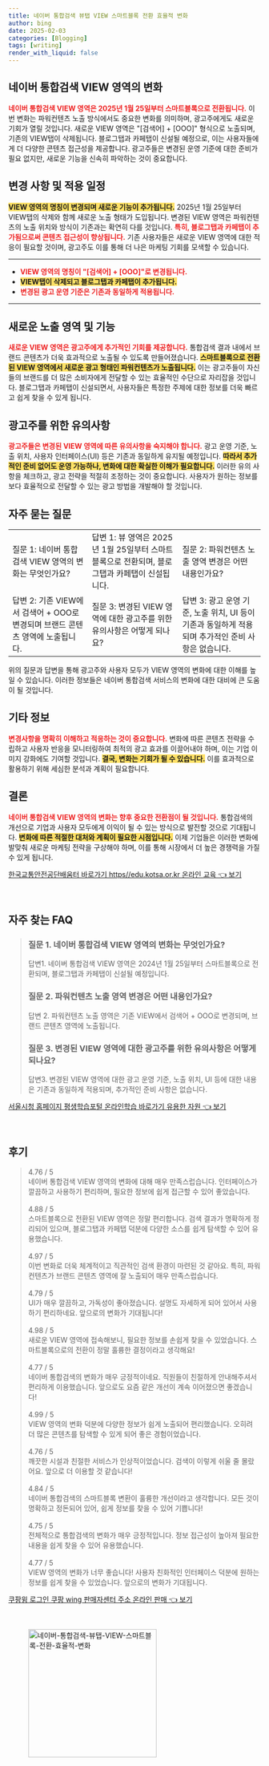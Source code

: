 ```yaml
---
title: 네이버 통합검색 뷰탭 VIEW 스마트블록 전환 효율적 변화
author: bing
date: 2025-02-03
categories: [Blogging]
tags: [writing]
render_with_liquid: false
---
```



<h2 id='네이버_통합검색_VIEW_영역의_변화'>네이버 통합검색 VIEW 영역의 변화</h2>

<p><b><span style="color: #ee2323;">네이버 통합검색 VIEW 영역은 2025년 1월 25일부터 스마트블록으로 전환됩니다.</span></b> 이번 변화는 파워컨텐츠 노출 방식에서도 중요한 변화를 의미하며, 광고주에게도 새로운 기회가 열릴 것입니다. 새로운 VIEW 영역은 "[검색어] + [OOO]" 형식으로 노출되며, 기존의 VIEW탭이 삭제됩니다. 블로그탭과 카페탭이 신설될 예정으로, 이는 사용자들에게 더 다양한 콘텐츠 접근성을 제공합니다. 광고주들은 변경된 운영 기준에 대한 준비가 필요 없지만, 새로운 기능을 신속히 파악하는 것이 중요합니다.</p>

<h2 id='변경_사항_및_적용_일정'>변경 사항 및 적용 일정</h2>

<p><b><span style="background-color: #ffe066;">VIEW 영역의 명칭이 변경되며 새로운 기능이 추가됩니다.</span></b> 2025년 1월 25일부터 VIEW탭의 삭제와 함께 새로운 노출 형태가 도입됩니다. 변경된 VIEW 영역은 파워컨텐츠의 노출 위치와 방식이 기존과는 확연히 다를 것입니다. <b><span style="color: #ee2323;">특히, 블로그탭과 카페탭이 추가됨으로써 콘텐츠 접근성이 향상됩니다.</span></b> 기존 사용자들은 새로운 VIEW 영역에 대한 적응이 필요할 것이며, 광고주도 이를 통해 더 나은 마케팅 기회를 모색할 수 있습니다.</p>

<hr />

<ul>
    <li><b><span style="color: #ee2323;">VIEW 영역의 명칭이 "[검색어] + [OOO]"로 변경됩니다.</span></b></li>
    <li><b><span style="background-color: #ffe066;">VIEW탭이 삭제되고 블로그탭과 카페탭이 추가됩니다.</span></b></li>
    <li><b><span style="color: #ee2323;">변경된 광고 운영 기준은 기존과 동일하게 적용됩니다.</span></b></li>
</ul>

<hr />

<h2 id='새로운_노출_영역_및_기능'>새로운 노출 영역 및 기능</h2>

<p><b><span style="color: #ee2323;">새로운 VIEW 영역은 광고주에게 추가적인 기회를 제공합니다.</span></b> 통합검색 결과 내에서 브랜드 콘텐츠가 더욱 효과적으로 노출될 수 있도록 만들어졌습니다. <b><span style="background-color: #ffe066;">스마트블록으로 전환된 VIEW 영역에서 새로운 광고 형태인 파워컨텐츠가 노출됩니다.</span></b> 이는 광고주들이 자신들의 브랜드를 더 많은 소비자에게 전달할 수 있는 효율적인 수단으로 자리잡을 것입니다. 블로그탭과 카페탭이 신설되면서, 사용자들은 특정한 주제에 대한 정보를 더욱 빠르고 쉽게 찾을 수 있게 됩니다.</p>

<h2 id='광고주를_위한_유의사항'>광고주를 위한 유의사항</h2>

<p><b><span style="color: #ee2323;">광고주들은 변경된 VIEW 영역에 따른 유의사항을 숙지해야 합니다.</span></b> 광고 운영 기준, 노출 위치, 사용자 인터페이스(UI) 등은 기존과 동일하게 유지될 예정입니다. <b><span style="background-color: #ffe066;">따라서 추가적인 준비 없어도 운영 가능하나, 변화에 대한 확실한 이해가 필요합니다.</span></b> 이러한 유의 사항을 체크하고, 광고 전략을 적절히 조정하는 것이 중요합니다. 사용자가 원하는 정보를 보다 효율적으로 전달할 수 있는 광고 방법을 개발해야 할 것입니다.</p>

<h2 id='자주_묻는_질문'>자주 묻는 질문</h2>

<table>
    <tr>
        <td>질문 1: 네이버 통합검색 VIEW 영역의 변화는 무엇인가요?</td>
        <td>답변 1: 뷰 영역은 2025년 1월 25일부터 스마트블록으로 전환되며, 블로그탭과 카페탭이 신설됩니다.</td>
        <td>질문 2: 파워컨텐츠 노출 영역 변경은 어떤 내용인가요?</td>
    </tr>
    <tr>
        <td>답변 2: 기존 VIEW에서 검색어 + OOO로 변경되며 브랜드 콘텐츠 영역에 노출됩니다.</td>
        <td>질문 3: 변경된 VIEW 영역에 대한 광고주를 위한 유의사항은 어떻게 되나요?</td>
        <td>답변 3: 광고 운영 기준, 노출 위치, UI 등이 기존과 동일하게 적용되며 추가적인 준비 사항은 없습니다.</td>
    </tr>
</table>

<p>위의 질문과 답변을 통해 광고주와 사용자 모두가 VIEW 영역의 변화에 대한 이해를 높일 수 있습니다. 이러한 정보들은 네이버 통합검색 서비스의 변화에 대한 대비에 큰 도움이 될 것입니다.</p>

<h2 id='기타_정보'>기타 정보</h2>

<p><b><span style="color: #ee2323;">변경사항을 명확히 이해하고 적응하는 것이 중요합니다.</span></b> 변화에 따른 콘텐츠 전략을 수립하고 사용자 반응을 모니터링하여 최적의 광고 효과를 이끌어내야 하며, 이는 기업 이미지 강화에도 기여할 것입니다. <b><span style="background-color: #ffe066;">결국, 변화는 기회가 될 수 있습니다.</span></b> 이를 효과적으로 활용하기 위해 세심한 분석과 계획이 필요합니다.</p>

<h2 id='결론'>결론</h2>

<p><b><span style="color: #ee2323;">네이버 통합검색 VIEW 영역의 변화는 향후 중요한 전환점이 될 것입니다.</span></b> 통합검색의 개선으로 기업과 사용자 모두에게 이익이 될 수 있는 방식으로 발전할 것으로 기대됩니다. <b><span style="background-color: #ffe066;">변화에 따른 적절한 대처와 계획이 필요한 시점입니다.</span></b> 이제 기업들은 이러한 변화에 발맞춰 새로운 마케팅 전략을 구상해야 하며, 이를 통해 시장에서 더 높은 경쟁력을 가질 수 있게 됩니다.</p>


<p><a class="click-button" title="한국교통안전공단배움터 바로가기 https//edu.kotsa.or.kr 온라인 교육" href="https://yellowplanner.github.io/posts/%ED%95%9C%EA%B5%AD%EA%B5%90%ED%86%B5%EC%95%88%EC%A0%84%EA%B3%B5%EB%8B%A8%EB%B0%B0%EC%9B%80%ED%84%B0-%EB%B0%94%EB%A1%9C%EA%B0%80%EA%B8%B0-httpsedu.kotsa.or.kr-%EC%98%A8%EB%9D%BC%EC%9D%B8-%EA%B5%90%EC%9C%A1/" rel="dofollow">한국교통안전공단배움터 바로가기 https//edu.kotsa.or.kr 온라인 교육 👈 보기</a></p><br>
<h2 id='자주_찾는_FAQ'>자주 찾는 FAQ</h2>
<div itemscope="" itemtype="https://schema.org/FAQPage"> 
<blockquote> 
<div itemscope="" itemprop="mainEntity" itemtype="https://schema.org/Question"> 
<h3 itemprop="name">질문 1. 네이버 통합검색 VIEW 영역의 변화는 무엇인가요?</h3> 
<div itemscope="" itemprop="acceptedAnswer" itemtype="https://schema.org/Answer"> 
<span itemprop="text"> 
<p>답변1. 네이버 통합검색 VIEW 영역은 2024년 1월 25일부터 스마트블록으로 전환되며, 블로그탭과 카페탭이 신설될 예정입니다.</p> 
</span> 
</div> 
</div> 

<div itemscope="" itemprop="mainEntity" itemtype="https://schema.org/Question"> 
<h3 itemprop="name">질문 2. 파워컨텐츠 노출 영역 변경은 어떤 내용인가요?</h3> 
<div itemscope="" itemprop="acceptedAnswer" itemtype="https://schema.org/Answer"> 
<span itemprop="text"> 
<p>답변 2. 파워컨텐츠 노출 영역은 기존 VIEW에서 검색어 + OOO로 변경되며, 브랜드 콘텐츠 영역에 노출됩니다.</p> 
</span> 
</div> 
</div> 

<div itemscope="" itemprop="mainEntity" itemtype="https://schema.org/Question"> 
<h3 itemprop="name">질문 3. 변경된 VIEW 영역에 대한 광고주를 위한 유의사항은 어떻게 되나요?</h3> 
<div itemscope="" itemprop="acceptedAnswer" itemtype="https://schema.org/Answer"> 
<span itemprop="text"> 
<p>답변3. 변경된 VIEW 영역에 대한 광고 운영 기준, 노출 위치, UI 등에 대한 내용은 기존과 동일하게 적용되며, 추가적인 준비 사항은 없습니다.</p> 
</span> 
</div> 
</div> 
</blockquote> 
</div>
<p><a class="click-button" title="서울시청 홈페이지 평생학습포털 온라인학습 바로가기 유용한 자원" href="https://yellowplanner.github.io/posts/%EC%84%9C%EC%9A%B8%EC%8B%9C%EC%B2%AD-%ED%99%88%ED%8E%98%EC%9D%B4%EC%A7%80-%ED%8F%89%EC%83%9D%ED%95%99%EC%8A%B5%ED%8F%AC%ED%84%B8-%EC%98%A8%EB%9D%BC%EC%9D%B8%ED%95%99%EC%8A%B5-%EB%B0%94%EB%A1%9C%EA%B0%80%EA%B8%B0-%EC%9C%A0%EC%9A%A9%ED%95%9C-%EC%9E%90%EC%9B%90/" rel="dofollow">서울시청 홈페이지 평생학습포털 온라인학습 바로가기 유용한 자원 👈 보기</a></p><br>
<h2 id='후기'>후기</h2>
<div itemscope itemtype="https://schema.org/Product">
  <blockquote>
  <div itemprop="review" itemscope itemtype="https://schema.org/Review">
      <div itemprop="reviewRating" itemscope itemtype="https://schema.org/Rating"> <span itemprop="ratingValue">4.76</span> / <span itemprop="bestRating">5</span> </div>
      <span itemprop="reviewBody">네이버 통합검색 VIEW 영역의 변화에 대해 매우 만족스럽습니다. 인터페이스가 깔끔하고 사용하기 편리하며, 필요한 정보에 쉽게 접근할 수 있어 좋았습니다.</span>
  </div>
  <br>
  <div itemprop="review" itemscope itemtype="https://schema.org/Review">
      <div itemprop="reviewRating" itemscope itemtype="https://schema.org/Rating"> <span itemprop="ratingValue">4.88</span> / <span itemprop="bestRating">5</span> </div>
      <span itemprop="reviewBody">스마트블록으로 전환된 VIEW 영역은 정말 편리합니다. 검색 결과가 명확하게 정리되어 있으며, 블로그탭과 카페탭 덕분에 다양한 소스를 쉽게 탐색할 수 있어 유용했습니다.</span>
  </div>
  <br>
  <div itemprop="review" itemscope itemtype="https://schema.org/Review">
      <div itemprop="reviewRating" itemscope itemtype="https://schema.org/Rating"> <span itemprop="ratingValue">4.97</span> / <span itemprop="bestRating">5</span> </div>
      <span itemprop="reviewBody">이번 변화로 더욱 체계적이고 직관적인 검색 환경이 마련된 것 같아요. 특히, 파워컨텐츠가 브랜드 콘텐츠 영역에 잘 노출되어 매우 만족스럽습니다.</span>
  </div>
  <br>
  <div itemprop="review" itemscope itemtype="https://schema.org/Review">
      <div itemprop="reviewRating" itemscope itemtype="https://schema.org/Rating"> <span itemprop="ratingValue">4.79</span> / <span itemprop="bestRating">5</span> </div>
      <span itemprop="reviewBody">UI가 매우 깔끔하고, 가독성이 좋아졌습니다. 설명도 자세하게 되어 있어서 사용하기 편리하네요. 앞으로의 변화가 기대됩니다!</span>
  </div>
  <br>
  <div itemprop="review" itemscope itemtype="https://schema.org/Review">
      <div itemprop="reviewRating" itemscope itemtype="https://schema.org/Rating"> <span itemprop="ratingValue">4.98</span> / <span itemprop="bestRating">5</span> </div>
      <span itemprop="reviewBody">새로운 VIEW 영역에 접속해보니, 필요한 정보를 손쉽게 찾을 수 있었습니다. 스마트블록으로의 전환이 정말 훌륭한 결정이라고 생각해요!</span>
  </div>
  <br>
  <div itemprop="review" itemscope itemtype="https://schema.org/Review">
      <div itemprop="reviewRating" itemscope itemtype="https://schema.org/Rating"> <span itemprop="ratingValue">4.77</span> / <span itemprop="bestRating">5</span> </div>
      <span itemprop="reviewBody">네이버 통합검색의 변화가 매우 긍정적이네요. 직원들이 친절하게 안내해주셔서 편리하게 이용했습니다. 앞으로도 요즘 같은 개선이 계속 이어졌으면 좋겠습니다!</span>
  </div>
  <br>
  <div itemprop="review" itemscope itemtype="https://schema.org/Review">
      <div itemprop="reviewRating" itemscope itemtype="https://schema.org/Rating"> <span itemprop="ratingValue">4.99</span> / <span itemprop="bestRating">5</span> </div>
      <span itemprop="reviewBody">VIEW 영역의 변화 덕분에 다양한 정보가 쉽게 노출되어 편리했습니다. 오히려 더 많은 콘텐츠를 탐색할 수 있게 되어 좋은 경험이었습니다.</span>
  </div>
  <br>
  <div itemprop="review" itemscope itemtype="https://schema.org/Review">
      <div itemprop="reviewRating" itemscope itemtype="https://schema.org/Rating"> <span itemprop="ratingValue">4.76</span> / <span itemprop="bestRating">5</span> </div>
      <span itemprop="reviewBody">깨끗한 시설과 친절한 서비스가 인상적이었습니다. 검색이 이렇게 쉬울 줄 몰랐어요. 앞으로 더 이용할 것 같습니다!</span>
  </div>
  <br>
  <div itemprop="review" itemscope itemtype="https://schema.org/Review">
      <div itemprop="reviewRating" itemscope itemtype="https://schema.org/Rating"> <span itemprop="ratingValue">4.84</span> / <span itemprop="bestRating">5</span> </div>
      <span itemprop="reviewBody">네이버 통합검색의 스마트블록 변환이 훌륭한 개선이라고 생각합니다. 모든 것이 명확하고 정돈되어 있어, 쉽게 정보를 찾을 수 있어 기쁩니다!</span>
  </div>
  <br>
  <div itemprop="review" itemscope itemtype="https://schema.org/Review">
      <div itemprop="reviewRating" itemscope itemtype="https://schema.org/Rating"> <span itemprop="ratingValue">4.75</span> / <span itemprop="bestRating">5</span> </div>
      <span itemprop="reviewBody">전체적으로 통합검색의 변화가 매우 긍정적입니다. 정보 접근성이 높아져 필요한 내용을 쉽게 찾을 수 있어 유용했습니다.</span>
  </div>
  <br>
  <div itemprop="review" itemscope itemtype="https://schema.org/Review">
      <div itemprop="reviewRating" itemscope itemtype="https://schema.org/Rating"> <span itemprop="ratingValue">4.77</span> / <span itemprop="bestRating">5</span> </div>
      <span itemprop="reviewBody">VIEW 영역의 변화가 너무 좋습니다! 사용자 친화적인 인터페이스 덕분에 원하는 정보를 쉽게 찾을 수 있었습니다. 앞으로의 변화가 기대됩니다.</span>
  </div>
  </blockquote>
</div>
<p><a class="click-button" title="쿠팡윙 로그인 쿠팡 wing 판매자센터 주소 온라인 판매" href="https://yellowplanner.github.io/posts/%EC%BF%A0%ED%8C%A1%EC%9C%99-%EB%A1%9C%EA%B7%B8%EC%9D%B8-%EC%BF%A0%ED%8C%A1-wing-%ED%8C%90%EB%A7%A4%EC%9E%90%EC%84%BC%ED%84%B0-%EC%A3%BC%EC%86%8C-%EC%98%A8%EB%9D%BC%EC%9D%B8-%ED%8C%90%EB%A7%A4/" rel="dofollow">쿠팡윙 로그인 쿠팡 wing 판매자센터 주소 온라인 판매 👈 보기</a></p><br>
<figure class="image"><img src="https://yellowplanner.github.io/assets/img/thumbnail/네이버-통합검색-뷰탭-VIEW-스마트블록-전환-효율적-변화.webp" alt="네이버-통합검색-뷰탭-VIEW-스마트블록-전환-효율적-변화" width="256" height="256"></figure>